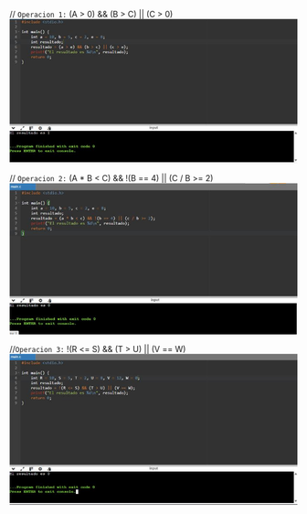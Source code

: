// `Operacion 1:` (A > 0) && (B > C) || (C > 0)
![imagenOp1](./../imagenes/op1.png)

// `Operacion 2:` (A * B < C) && !(B == 4) || (C / B >= 2)
![imagenOp2](./../imagenes/op2.png)

//`Operacion 3:` !(R <= S) && (T > U) || (V == W)
![imagenOp3](./../imagenes/op3.png)
